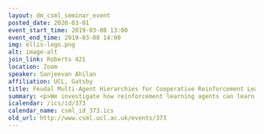 ```yaml
---
layout: dm_csml_seminar_event
posted_date: 2020-03-01
event_start_time: 2019-03-08 13:00
event_end_time: 2019-03-08 14:00
img: ellis-logo.png
alt: image-alt
join_link: Roberts 421
location: Zoom
speaker: Sanjeevan Ahilan
affiliation: UCL, Gatsby
title: Feudal Multi-Agent Hierarchies for Cooperative Reinforcement Learning
summary: <p>We investigate how reinforcement learning agents can learn to cooperate. Drawing inspiration from human societies, in which successful coordination of many individuals is often facilitated by hierarchical organisation, we introduce Feudal Multi-agent Hierarchies (FMH). In this framework, a 'manager' agent, which is tasked with maximising the environmentally-determined reward function, learns to communicate subgoals to multiple, simultaneously-operating, 'worker' agents. Workers, which are rewarded for achieving managerial subgoals, take concurrent actions in the world. We outline the structure of FMH and demonstrate its potential for decentralised learning and control. We find that, given an adequate set of subgoals from which to choose, FMH performs, and particularly scales, substantially better than cooperative approaches that use a shared reward function.</p>
icalendar: /ics/id/373
calendar_name: csml_id_373.ics
old_url: http://www.csml.ucl.ac.uk/events/373
---
```

